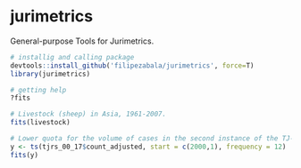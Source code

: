 # jurimetrics
General-purpose Tools for Jurimetrics.

```r
# installig and calling package
devtools::install_github('filipezabala/jurimetrics', force=T)
library(jurimetrics)

# getting help
?fits

# Livestock (sheep) in Asia, 1961-2007.
fits(livestock)

# Lower quota for the volume of cases in the second instance of the TJ-RS (Brazil)
y <- ts(tjrs_00_17$count_adjusted, start = c(2000,1), frequency = 12)
fits(y)
```
